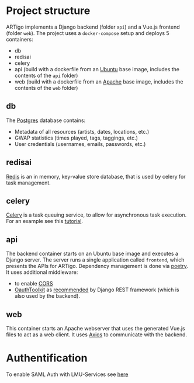 # Project structure
ARTigo implements a Django backend (folder `api`) and a Vue.js frontend (folder `web`). The project uses a `docker-compose` setup and deploys 5 containers:
* db
* redisai
* celery
* api (build with a dockerfile from an [Ubuntu](https://ubuntu.com/) base image, includes the contents of the `api` folder)
* web (build with a dockerfile from an [Apache](https://httpd.apache.org/) base image, includes the contents of the `web` folder)

## db
The [Postgres](https://www.postgresql.org/) database contains:
* Metadata of all resources (artists, dates, locations, etc.)
* GWAP statistics (times played, tags, taggings, etc.)
* User credentials (usernames, emails, passwords, etc.)

## redisai
[Redis](https://redis.io/) is an in memory, key-value store database, that is used by celery for task management.

## celery
[Celery](https://docs.celeryproject.org/en/stable/index.html) is a task queuing service, to allow for asynchronous task execution. For an example see this [tutorial](https://stackabuse.com/asynchronous-tasks-in-django-with-redis-and-celery/).

## api
The backend container starts on an Ubuntu base image and executes a Django server. The server runs a single application called `frontend`, which presents the APIs for ARTigo. Dependency management is done via [poetry](https://python-poetry.org/). It uses additional middleware:
* to enable [CORS](https://developer.mozilla.org/en-US/docs/Web/HTTP/CORS)
* [OauthToolkit](https://github.com/jazzband/django-oauth-toolkit) as [recommended](https://www.django-rest-framework.org/api-guide/authentication/#third-party-packages) 
by Django REST framework (which is also used by the backend).

## web
This container starts an Apache webserver that uses the generated Vue.js files to act as a web client. It uses [Axios](https://axios-http.com/) to communicate with the backend.


# Authentification
To enable SAML Auth with LMU-Services see [here](https://doku.lrz.de/pages/viewpage.action?pageId=56919067)